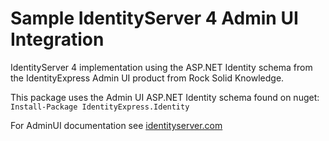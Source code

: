 # Sample IdentityServer 4 Admin UI Integration
IdentityServer 4 implementation using the ASP.NET Identity schema from the IdentityExpress Admin UI product from Rock Solid Knowledge.

This package uses the Admin UI ASP.NET Identity schema found on nuget:
`Install-Package IdentityExpress.Identity`

For AdminUI documentation see [identityserver.com](https://www.identityserver.com/documentation/)
